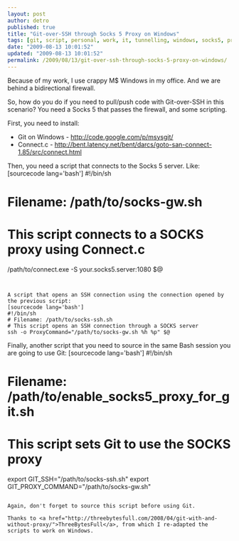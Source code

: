 ```yaml
---
layout: post
author: detro
published: true
title: "Git-over-SSH through Socks 5 Proxy on Windows"
tags: [git, script, personal, work, it, tunnelling, windows, socks5, proxy, english, utility, bash, ssh]
date: "2009-08-13 10:01:52"
updated: "2009-08-13 10:01:52"
permalink: /2009/08/13/git-over-ssh-through-socks-5-proxy-on-windows/
---
```


Because of my work, I use crappy M$ Windows in my office. And we are behind a bidirectional firewall.

So, how do you do if you need to pull/push code with Git-over-SSH in this scenario? You need a Socks 5 that passes the firewall, and some scripting.

First, you need to install:
<ul>
<li>Git on Windows - <a href="http://code.google.com/p/msysgit/">http://code.google.com/p/msysgit/</a></li>
<li>Connect.c - <a href="http://bent.latency.net/bent/darcs/goto-san-connect-1.85/src/connect.html">http://bent.latency.net/bent/darcs/goto-san-connect-1.85/src/connect.html</a></li>
</ul>

Then, you need a script that connects to the Socks 5 server. Like:
[sourcecode lang='bash']
#!/bin/sh
# Filename: /path/to/socks-gw.sh
# This script connects to a SOCKS proxy using Connect.c
/path/to/connect.exe -S your.socks5.server:1080 $@
```


A script that opens an SSH connection using the connection opened by the previous script:
[sourcecode lang='bash']
#!/bin/sh
# Filename: /path/to/socks-ssh.sh
# This script opens an SSH connection through a SOCKS server
ssh -o ProxyCommand="/path/to/socks-gw.sh %h %p" $@
```


Finally, another script that you need to source in the same Bash session you are going to use Git:
[sourcecode lang='bash']
#!/bin/sh
# Filename: /path/to/enable_socks5_proxy_for_git.sh
# This script sets Git to use the SOCKS proxy
export GIT_SSH="/path/to/socks-ssh.sh"
export GIT_PROXY_COMMAND="/path/to/socks-gw.sh"
```

Again, don't forget to source this script before using Git.

Thanks to <a href="http://threebytesfull.com/2008/04/git-with-and-without-proxy/">ThreeBytesFull</a>, from which I re-adapted the scripts to work on Windows.
